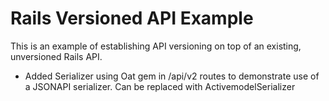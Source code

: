 Rails Versioned API Example
===========================

This is an example of establishing API versioning on top of an existing,
unversioned Rails API.

* Added Serializer using Oat gem in /api/v2 routes to demonstrate use of
a JSONAPI serializer. Can be replaced with ActivemodelSerializer
